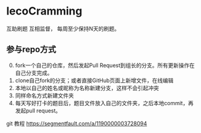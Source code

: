 # lecoCramming
互助刷题 互相监督， 每周至少保持N天的刷题。
## 参与repo方式
0. fork一个自己的仓库，然后发起Pull Request到组长的分支。所有更新操作在自己分支完成。
1. clone自己fork的分支；或者直接GitHub页面上新增文件，在线编辑
2. 本地以自己的姓名或昵称为名称新建分支，这样不会引起冲突
3. 同样命名方式新建文件夹
4. 每天写好打卡的题目后，题目文件放入自己的文件夹，之后本地commit，再发起pull request。


git 教程 https://segmentfault.com/a/1190000003728094 
